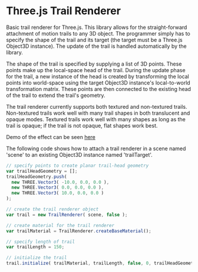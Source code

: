 # Three.js Trail Renderer

Basic trail renderer for Three.js. This library allows for the straight-forward attachment of motion trails to any 3D object. The programmer simply has to specify the shape of the trail and its target (the target must be a Three.js Object3D instance). The update of the trail is handled automatically by the library. 

The shape of the trail is specified by supplying a list of 3D points. These points make up the local-space head of the trail. During the update phase for the trail, a new instance of the head is created by transforming the local points into world-space using the target Object3D instance's local-to-world transformation matrix. These points are then connected to the existing head of the trail to extend the trail's geometry. 

The trail renderer currently supports both textured and non-textured trails. Non-textured trails work well with many trail shapes in both translucent and opaque modes. Textured trails work well with many shapes as long as the trail is opaque; if the trail is not opaque, flat shapes work best. 

Demo of the effect can be seen [here](http://projects.markkellogg.org/threejs/demoTrailRenderer.php)

The following code shows how to attach a trail renderer in a scene named 'scene' to an existing Object3D instance named 'trailTarget'.

```javascript
// specify points to create planar trail-head geometry
var trailHeadGeometry = [];
trailHeadGeometry.push( 
  new THREE.Vector3( -10.0, 0.0, 0.0 ), 
  new THREE.Vector3( 0.0, 0.0, 0.0 ), 
  new THREE.Vector3( 10.0, 0.0, 0.0 ) 
);

// create the trail renderer object
var trail = new TrailRenderer( scene, false );

// create material for the trail renderer
var trailMaterial = TrailRenderer.createBaseMaterial();	

// specify length of trail
var trailLength = 150;

// initialize the trail
trail.initialize( trailMaterial, trailLength, false, 0, trailHeadGeometry, trailTarget );
```
